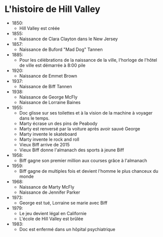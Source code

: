 # L'histoire de Hill Valley

- 1850: 
    - Hill Valley est créée
- 1855: 
    - Naissance de Clara Clayton dans le New Jersey
- 1857: 
    - Naissance de Buford "Mad Dog" Tannen
- 1885: 
    - Pour les célébrations de la naissance de la ville, 
      l'horloge de l'hôtel de ville est démarrée à 8:00 pile
- 1920: 
    - Naissance de Emmet Brown
- 1937: 
    - Naissance de Biff Tannen
- 1938: 
    - Naissance de George McFly
    - Naissance de Lorraine Baines
- 1955: 
    - Doc glisse sur ses toilettes et à la vision de la machine à voyager dans le temps.
    - Marty écrase un des pins de Peabody
    - Marty est renversé par la voiture après avoir sauvé George
    - Marty invente le skateboard
    - Marty invente le rock and roll
    - Vieux Biff arrive de 2015
    - Vieux Biff donne l'almanach des sports à jeune Biff
- 1958:
    - Biff gagne son premier million aux courses grâce à l'almanach
- 1959:
    - Biff gagne de multiples fois et devient l'homme le plus chanceux du monde
- 1968: 
    - Naissance de Marty McFly
    - Naissance de Jennifer Parker
- 1973:
    - George est tué, Lorraine se marie avec Biff
- 1979:
    - Le jeu devient légal en Californie
    - L'école de Hill Valley est brûlée
- 1983:
    - Doc est enfermé dans un hôpital psychiatrique
    
